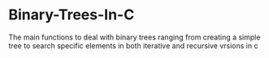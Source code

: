 # Binary-Trees-In-C
The main functions to deal with binary trees ranging from creating a simple tree to search specific elements in both iterative and recursive vrsions in c
